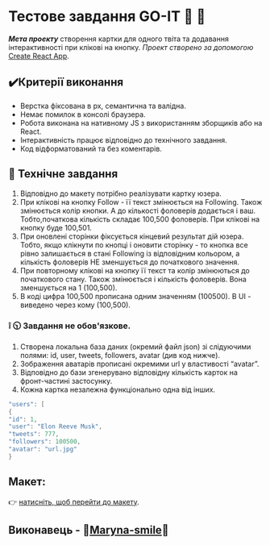 # Тестове завдання GO-IT :blue_heart: :yellow_heart:

***Мета проекту*** створення картки для одного твіта та додавання інтерактивності при клікові на кнопку.
*Проект створено за допомогою* [Create React App](https://github.com/facebook/create-react-app). 

## :heavy_check_mark:Критерії виконання

+ Верстка фіксована в рх, семантична та валідна.
+ Немає помилок в консолі браузера.
+ Робота виконана на нативному JS з використанням зборщиків або на React.
+ Інтерактивність працює відповідно до технічного завдання.
+ Код відформатований та без коментарів.


## :memo: Технічне завдання

1. Відповідно до макету потрібно реалізувати картку юзера.
2. При клікові на кнопку Follow - її текст змінюється на Following. Також
змінюється колір кнопки. А до кількості фоловерів додається і ваш. Тобто,початкова кількість складає 100,500 фоловерів. При клікові на кнопку буде
100,501.
3. При оновлені сторінки  фіксується кінцевий результат дій юзера. Тобто,
якщо клікнути по кнопці і оновити сторінку - то кнопка все рівно залишається
в стані Following із відповідним кольором, а кількість фоловерів НЕ
зменшується до початкового значення.
4. При повторному клікові на кнопку її текст та колір змінюються до початкового
стану. Також змінюється і кількість фоловерів. Вона зменшується на 1
(100,500).
5. В коді цифра 100,500  прописана одним значенням (100500). В UI -
виведено через кому (100,500).
### :grey_exclamation: :clock1030: Завдання не обов'язкове. 
1. Створена локальна база даних (окремий файл json) зі слідуючими
полями: id, user, tweets, followers, avatar (див код нижче).
2. Зображення аватарів  прописані окремими url у властивості
“avatar”.
3. Відповідно до бази згенерувано відповідну кількість карток на
фронт-частині застосунку.
4. Кожна картка  незалежна функціонально одна від інших.

   
```java script
"users": [
{
"id": 1,
"user": "Elon Reeve Musk",
"tweets": 777,
"followers": 100500,
"avatar": "url.jpg"
}
```

## Макет: 
:point_right: [натисніть, щоб перейти до макету](https://www.figma.com/file/zun1oP6NmS2Lmgbcj6e1IG/Test?node-id=0%3A1&t=VoiYTfiXggVItgVd-1).


## Виконавець - :cherry_blossom:[Maryna-smile](https://www.linkedin.com/in/maryna-naidych-485197247/):cherry_blossom:





